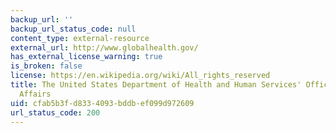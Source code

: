 ```yaml
---
backup_url: ''
backup_url_status_code: null
content_type: external-resource
external_url: http://www.globalhealth.gov/
has_external_license_warning: true
is_broken: false
license: https://en.wikipedia.org/wiki/All_rights_reserved
title: The United States Department of Health and Human Services' Office of Global
  Affairs
uid: cfab5b3f-d833-4093-bddb-ef099d972609
url_status_code: 200
---
```

